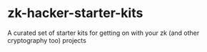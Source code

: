 # zk-hacker-starter-kits
A curated set of starter kits for getting on with your zk (and other cryptography too) projects
